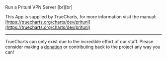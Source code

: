 Run a Pritunl VPN Server [br][br]


This App is supplied by TrueCharts, for more information visit the manual: [https://truecharts.org/charts/dev/pritunl](https://truecharts.org/charts/dev/pritunl)

---

TrueCharts can only exist due to the incredible effort of our staff.
Please consider making a [donation](https://truecharts.org/sponsor) or contributing back to the project any way you can!
